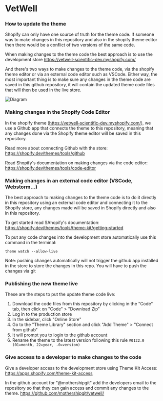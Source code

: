 # VetWell


### How to update the theme

Shopify can only have one source of truth for the theme code.
If someone was to make changes in this repository and also in the
shopify theme editor then there would be a conflict of two versions
of the same code.

When making changes to the theme code the best approach is to use 
the development store https://vetwell-scientific-dev.myshopify.com/

And there's two ways to make changes to the theme code, via the
shopify theme editor or via an external code editor such as VSCode. 
Either way, the most important thing is to make sure any changes in 
the theme code are saved in this github repository, it will contain
the updated theme code files that will then be used in the live store.

![Diagram](https://cdn.shopify.com/s/files/1/0611/4770/9678/files/diagram-2.jpg?v=1642496925)
### Making changes in the Shopify Code Editor

In the shopify theme (https://vetwell-scientific-dev.myshopify.com/), we use a Github app that connects the theme to
this repository, meaning that any changes done via the Shopify theme editor
will be saved in this repository.

Read more about connecting Github with the store: https://shopify.dev/themes/tools/github

Read Shopify's documentation on making changes via the code editor: https://shopify.dev/themes/tools/code-editor

### Making changes in an external code editor (VSCode, Webstorm...)

The best approach to making changes to the theme code is to do it
directly in this repository using an external code editor and connecting 
it to the Shopify store, any changes made will be saved in Shopify directly 
and also in this repository.

To get started read SAhopify's documentation: https://shopify.dev/themes/tools/theme-kit/getting-started

To put any code changes into the development store automatically use 
this command in the terminal:
```angular2html
theme watch --allow-live
```

Note: pushing changes automatically will not trigger the github app installed
in the store to store the changes in this repo. You will have to push
the changes via git

### Publishing the new theme live

These are the steps to put the update theme code live:

1. Download the code files from this repository by clicking in the "Code" tab, then click on "Code" > "Download Zip"
2. Log in to the production store
3. In the sidebar, click "Online Store"
4. Go to the "Theme Library" section and click "Add Theme" > "Connect from github"
5. It will prompt you to login to the github account
6. Rename the theme to the latest version following this rule `V0122.0 (01=month, 22=year, .0=version)`

### Give access to a developer to make changes to the code

Give a developer access to the development store using Theme Kit Access:
https://apps.shopify.com/theme-kit-access

In the github account for "@mothershipgit" add the developers email to 
the repository so that they can gain access and commit any changes to the 
theme. https://github.com/mothershipgit/vetwell/



